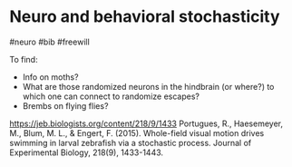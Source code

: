 # Neuro and behavioral stochasticity

#neuro #bib #freewill

To find:
* Info on moths?
* What are those randomized neurons in the hindbrain (or where?) to which one can connect to randomize escapes?
* Brembs on flying flies?

https://jeb.biologists.org/content/218/9/1433
Portugues, R., Haesemeyer, M., Blum, M. L., & Engert, F. (2015). Whole-field visual motion drives swimming in larval zebrafish via a stochastic process. Journal of Experimental Biology, 218(9), 1433-1443.